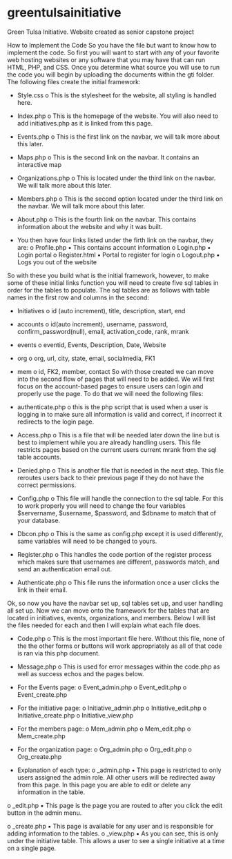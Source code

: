 # greentulsainitiative
Green Tulsa Initiative. Website created as senior capstone project


How to Implement the Code
So you have the file but want to know how to implement the code. So first you will want to start with any of your favorite web hosting websites or any software that you may have that can run HTML, PHP, and CSS. Once you determine what source you will use to run the code you will begin by uploading the documents within the gti folder. The following files create the initial framework:

- Style.css
o This is the stylesheet for the website, all styling is handled here.

- Index.php
o This is the homepage of the website. You will also need to add initiatives.php as it is linked from this page.

- Events.php
o This is the first link on the navbar, we will talk more about this later.

- Maps.php
o This is the second link on the navbar. It contains an interactive map

- Organizations.php
o This is located under the third link on the navbar. We will talk more about this later.

- Members.php
o This is the second option located under the third link on the navbar. We will talk more about this later.

- About.php
o This is the fourth link on the navbar. This contains information about the website and why it was built.
- You then have four links listed under the firth link on the navbar, they are:
o Profile.php
▪ This contains account information
o Login.php
▪ Login portal
o Register.html
▪ Portal to register for login
o Logout.php
▪ Logs you out of the website

So with these you build what is the initial framework, however, to make some of these initial links function you will need to create five sql tables in order for the tables to populate. The sql tables are as follows with table names in the first row and columns in the second:
- Initiatives
o id (auto increment), title, description, start, end

- accounts
o id(auto increment), username, password, confirm_password(null), email, activation_code, rank, mrank

- events
o eventid, Events, Description, Date, Website

- org
o org, url, city, state, email, socialmedia, FK1

- mem
o id, FK2, member, contact
So with those created we can move into the second flow of pages that will need to be added. We will first focus on the account-based pages to ensure users can login and properly use the page. To do that we will need the following files:

- authenticate.php
o this is the php script that is used when a user is logging in to make sure all information is valid and correct, if incorrect it redirects to the login page.

- Access.php
o This is a file that will be needed later down the line but is best to implement while you are already handling users. This file restricts pages based on the current users current mrank from the sql table accounts.

- Denied.php
o This is another file that is needed in the next step. This file reroutes users back to their previous page if they do not have the correct permissions.

- Config.php
o This file will handle the connection to the sql table. For this to work properly you will need to change the four variables $servername, $username, $password, and $dbname to match that of your database.

- Dbcon.php
o This is the same as config.php except it is used differently, same variables will need to be changed to yours.

- Register.php
o This handles the code portion of the register process which makes sure that usernames are different, passwords match, and send an authentication email out.

- Authenticate.php
o This file runs the information once a user clicks the link in their email.

Ok, so now you have the navbar set up, sql tables set up, and user handling all set up. Now we can move onto the framework for the tables that are located in initiatives, events, organizations, and members. Below I will list the files needed for each and then I will explain what each file does.

- Code.php
o This is the most important file here. Without this file, none of the the other forms or buttons will work appropriately as all of that code is ran via this php document.

- Message.php
o This is used for error messages within the code.php as well as success echos and the pages below.

- For the Events page:
o Event_admin.php
o Event_edit.php
o Event_create.php

- For the initiative page:
o Initiative_admin.php
o Initiative_edit.php
o Initiative_create.php
o Initiative_view.php

- For the members page:
o Mem_admin.php
o Mem_edit.php
o Mem_create.php

- For the organization page:
o Org_admin.php
o Org_edit.php
o Org_create.php

- Explanation of each type:
o _admin.php
▪ This page is restricted to only users assigned the admin role. All other users will be redirected away from this page. In this page you are able to edit or delete any information in the table.

o _edit.php
▪ This page is the page you are routed to after you click the edit button in the admin menu.

o _create.php
▪ This page is available for any user and is responsible for adding information to the tables.
o _view.php
▪ As you can see, this is only under the initiative table. This allows a user to see a single initiative at a time on a single page.
